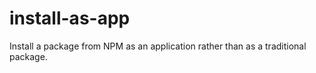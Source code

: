 # install-as-app
Install a package from NPM as an application rather than as a traditional package.
